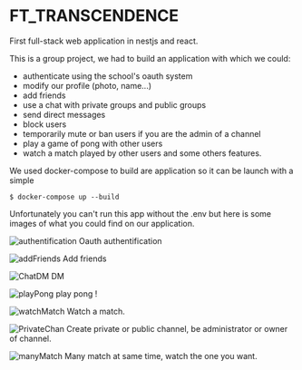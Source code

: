 # FT_TRANSCENDENCE
First full-stack web application in nestjs and react.

This is a group project, we had to build an application with which we could:
- authenticate using the school's oauth system
- modify our profile (photo, name...)
- add friends
- use a chat with private groups and public groups
- send direct messages
- block users
- temporarily mute or ban users if you are the admin of a channel
- play a game of pong with other users
- watch a match played by other users
and some others features.

We used docker-compose to build are application so it can be launch with a simple 
```
$ docker-compose up --build
```
Unfortunately you can't run this app without the .env but here is some images of what you could find on our application.


![authentification](https://user-images.githubusercontent.com/114223678/194266092-b7a0fc88-3d16-4459-a397-78dd2eb416ef.gif)
Oauth authentification

![addFriends](https://user-images.githubusercontent.com/114223678/194266135-f565f00d-d179-4fb2-8ee6-5fcd086cab91.gif)
Add friends

![ChatDM](https://user-images.githubusercontent.com/114223678/194266189-5f99038e-b904-4e2d-b6f9-c7b9a0789844.gif)
DM

![playPong](https://user-images.githubusercontent.com/114223678/194266213-ae23f11a-468e-4de1-b936-3335c53501cc.gif)
play pong !

![watchMatch](https://user-images.githubusercontent.com/114223678/194266264-3dd1a2ab-fc69-47c4-b219-68140b25d32f.gif)
Watch a match.

![PrivateChan](https://user-images.githubusercontent.com/114223678/194266288-82f1b6ca-c508-4c97-b523-9c47b83716fc.gif)
Create private or public channel, be administrator or owner of channel.

![manyMatch](https://user-images.githubusercontent.com/114223678/194266352-8746203f-997c-45f8-804f-b6683d590ae0.gif)
Many match at same time, watch the one you want.
